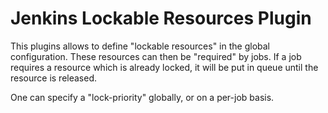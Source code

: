 # Jenkins Lockable Resources Plugin

This plugins allows to define "lockable resources" in the global configuration.
These resources can then be "required" by jobs. If a job requires a resource
which is already locked, it will be put in queue until the resource is released.

One can specify a "lock-priority" globally, or on a per-job basis.

